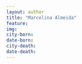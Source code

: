 ```yaml
---
layout: author
title: "Marcelina Almeida"
feature: 
img:
city-born: 
date-born: 
city-death: 
date-death:
---
```


